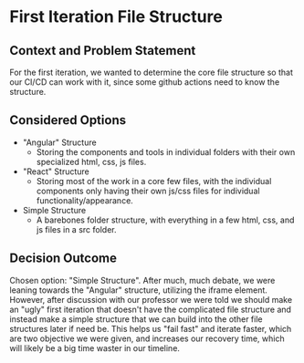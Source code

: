 # First Iteration File Structure

## Context and Problem Statement

For the first iteration, we wanted to determine the core file structure so that our CI/CD can work with it, since some github actions need to know the structure.

## Considered Options

- "Angular" Structure
  - Storing the components and tools in individual folders with their own specialized html, css, js files.
- "React" Structure
  - Storing most of the work in a core few files, with the individual components only having their own js/css files for individual functionality/appearance.
- Simple Structure
  - A barebones folder structure, with everything in a few html, css, and js files in a src folder.

## Decision Outcome

Chosen option: "Simple Structure". After much, much debate, we were leaning towards the "Angular" structure, utilizing the iframe element. However, after discussion with our professor we were told we should make an "ugly" first iteration that doesn't have the complicated file structure and instead make a simple structure that we can build into the other file structures later if need be. This helps us "fail fast" and iterate faster, which are two objective we were given, and increases our recovery time, which will likely be a big time waster in our timeline.
